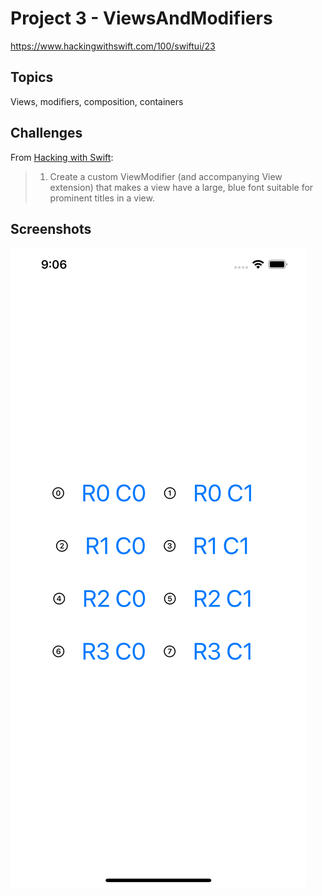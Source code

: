 # Project 3 - ViewsAndModifiers

https://www.hackingwithswift.com/100/swiftui/23

## Topics

Views, modifiers, composition, containers

## Challenges

From [Hacking with Swift](https://www.hackingwithswift.com/books/ios-swiftui/views-and-modifiers-wrap-up):
>1. Create a custom ViewModifier (and accompanying View extension) that makes a view have a large, blue font suitable for prominent titles in a view.

## Screenshots

![Screenshot](Screenshot/project3.png)
